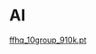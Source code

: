 # AI

[ffhq_10group_910k.pt](https://drive.google.com/file/d/1a3GXTGjch9rl-_JRiIfM5cbM1jCPpQHY/view)
